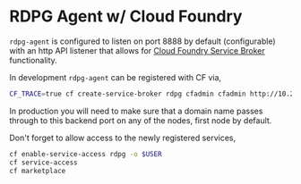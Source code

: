 # RDPG Agent w/ Cloud Foundry

`rdpg-agent` is configured to listen on port 8888 by default (configurable) with
an http API listener that allows for [Cloud Foundry Service Broker]() functionality.

In development `rdpg-agent` can be registered with CF via,
```sh
CF_TRACE=true cf create-service-broker rdpg cfadmin cfadmin http://10.244.2.2:8888
```

In production you will need to make sure that a domain name passes through to 
this backend port on any of the nodes, first node by default.

Don't forget to allow access to the newly registered services,
```sh
cf enable-service-access rdpg -o $USER
cf service-access
cf marketplace
```


